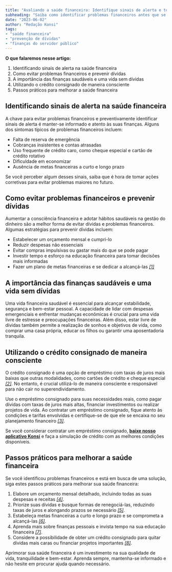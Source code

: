```yaml
---
title: "Avaliando a saúde financeira: Identifique sinais de alerta e tome medidas corretivas"
subheading: "Saiba como identificar problemas financeiros antes que se tornem grandes e aplique correções proativas para evitar endividamento"
date: "2023-06-02"
author: "Redação Konsi"
tags:
- "saúde financeira"
- "prevenção de dívidas"
- "finanças do servidor público"
---
```


**O que falaremos nesse artigo:**
1. Identificando sinais de alerta na saúde financeira
2. Como evitar problemas financeiros e prevenir dívidas
3. A importância das finanças saudáveis e uma vida sem dívidas
4. Utilizando o crédito consignado de maneira consciente
5. Passos práticos para melhorar a saúde financeira

## Identificando sinais de alerta na saúde financeira

A chave para evitar problemas financeiros e preventivamente identificar sinais de alerta é manter-se informado e atento às suas finanças. Alguns dos sintomas típicos de problemas financeiros incluem:

- Falta de reserva de emergência
- Cobranças insistentes e contas atrasadas
- Uso frequente de crédito caro, como cheque especial e cartão de crédito rotativo
- Dificuldade em economizar
- Ausência de metas financeiras a curto e longo prazo

Se você perceber algum desses sinais, saiba que é hora de tomar ações corretivas para evitar problemas maiores no futuro.

## Como evitar problemas financeiros e prevenir dívidas

Aumentar a consciência financeira e adotar hábitos saudáveis na gestão do dinheiro são a melhor forma de evitar dívidas e problemas financeiros. Algumas estratégias para prevenir dívidas incluem:

- Estabelecer um orçamento mensal e cumpri-lo
- Reduzir despesas não essenciais
- Evitar compras impulsivas ou gastar mais do que se pode pagar
- Investir tempo e esforço na educação financeira para tomar decisões mais informadas
- Fazer um plano de metas financeiras e se dedicar a alcançá-las [*[1]*](a-importncia-da-educao-financeira-para-servidores-pblicos-e-como-implement-la-em-sua-vida.md)

## A importância das finanças saudáveis e uma vida sem dívidas

Uma vida financeira saudável é essencial para alcançar estabilidade, segurança e bem-estar pessoal. A capacidade de lidar com despesas emergenciais e enfrentar mudanças econômicas é crucial para uma vida livre de estresse e preocupações financeiras. Além disso, estar livre de dívidas também permite a realização de sonhos e objetivos de vida, como comprar uma casa própria, educar os filhos ou garantir uma aposentadoria tranquila.

## Utilizando o crédito consignado de maneira consciente

O crédito consignado é uma opção de empréstimo com taxas de juros mais baixas que outras modalidades, como cartões de crédito e cheque especial [*[2]*](5-motivos-para-escolher-o-credito-consignado-publico.md). No entanto, é crucial utilizá-lo de maneira consciente e responsável para não cair no superendividamento.

Use o empréstimo consignado para suas necessidades reais, como pagar dívidas com taxas de juros mais altas, financiar investimentos ou realizar projetos de vida. Ao contratar um empréstimo consignado, fique atento às condições e tarifas envolvidas e certifique-se de que ele se encaixa no seu planejamento financeiro [*[3]*](cuidados-ao-contratar-um-empréstimo-consignado-como-evitar-armadilhas-e-tomar-a-melhor-deciso.md).

Se você considerar contratar um empréstimo consignado, **[baixe nosso aplicativo Konsi](/**insira-o-link-de-download-aqui**)** e faça a simulação de crédito com as melhores condições disponíveis.

## Passos práticos para melhorar a saúde financeira

Se você identificou problemas financeiros e está em busca de uma solução, siga estes passos práticos para melhorar sua saúde financeira:

1. Elabore um orçamento mensal detalhado, incluindo todas as suas despesas e receitas [*[4]*](como-criar-e-seguir-um-oramento-financeiro-pessoal-para-servidores-pblicos.md).
2. Priorize suas dívidas e busque formas de renegociá-las, reduzindo taxas de juros e alongando prazos se necessário [*[5]*](a-arte-de-renegociar-dvidas-estratgias-para-servidores-pblicos.md).
3. Estabeleça metas financeiras a curto e longo prazo e se comprometa a alcançá-las [*[6]*](como-elaborar-metas-financeiras-realistas-para-servidores-pblicos.md).
4. Aprenda mais sobre finanças pessoais e invista tempo na sua educação financeira [*[7]*](a-importncia-da-educao-financeira-para-servidores-pblicos-e-como-implement-la-em-sua-vida.md).
5. Considere a possibilidade de obter um crédito consignado para quitar dívidas mais caras ou financiar projetos importantes [*[8]*](emprstimos-consignados-e-suas-principais-aplicaes.md).

Aprimorar sua saúde financeira é um investimento na sua qualidade de vida, tranquilidade e bem-estar. Aprenda sempre, mantenha-se informado e não hesite em procurar ajuda quando necessário.